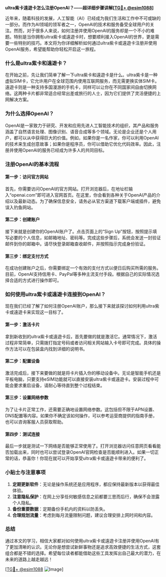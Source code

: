 **ultra紫卡遠遊卡怎么注册OpenAI？——超详细步骤讲解[[TG💪+ @esim1088](https://t.me/s/esim1088)]**

近年来，随着科技的发展，人工智能（AI）已经成为我们生活和工作中不可或缺的一部分。而作为AI领域的领军者之一，OpenAI的技术和服务备受全球用户的关注。然而，对于很多人来说，如何注册并使用OpenAI的服务却是一个不小的难题。特别是当你拥有ultra紫卡或遠遊卡时，想要顺利接入OpenAI的世界，更是需要一些特别的技巧。本文将为你详细解析如何通过ultra紫卡或遠遊卡注册并使用OpenAI服务，希望能帮助你轻松开启这一旅程。

### 什么是ultra紫卡和遠遊卡？

在开始之前，先让我们简单了解一下ultra紫卡和遠遊卡是什么。ultra紫卡是一种虚拟SIM卡，它允许用户在全球范围内使用互联网服务，而无需更换实体SIM卡。遠遊卡则是一种支持多国漫游的手机卡，同样可以让你在不同国家间自由切换网络。这两种卡片都非常适合经常出差或旅行的人士，因为它们提供了灵活便捷的上网解决方案。

### 为什么选择OpenAI？

OpenAI是一家致力于研究、开发和应用先进人工智能技术的组织，其产品和服务涵盖了自然语言处理、图像识别、语音合成等多个领域。无论是企业还是个人用户，都可以从中获得巨大的价值。例如，如果你是一名作家，你可以利用OpenAI的技术来生成创意故事；如果你是程序员，你可以借助它优化代码效率。因此，注册并使用OpenAI的服务已经成为许多人的共同目标。

### 注册OpenAI的基本流程

#### 第一步：访问官方网站

首先，你需要访问OpenAI的官方网站。打开浏览器后，在地址栏输入“openai.com”即可进入官网首页。在这里，你会看到各种关于OpenAI产品的介绍以及最新动态。为了确保信息安全，请务必从官方渠道下载客户端或插件，避免误入钓鱼网站。

#### 第二步：创建账户

接下来就是创建你的OpenAI账户了。点击页面上的“Sign Up”按钮，按照提示填写必要的个人信息，如邮箱地址、密码等。完成这些步骤后，系统会发送一封验证邮件到你的邮箱中。请尽快登录邮箱查收邮件，并按照指示完成身份验证。

#### 第三步：绑定支付方式

在成功创建账户之后，你需要绑定一个有效的支付方式以便日后购买所需的服务。目前，OpenAI支持信用卡、PayPal等多种主流支付手段。根据自己的实际情况选择合适的方式进行操作即可。

### 如何使用ultra紫卡或遠遊卡连接到OpenAI？

现在我们已经了解了如何注册OpenAI账户，那么接下来就该探讨如何利用ultra紫卡或遠遊卡来实现这一目标了。

#### 第一步：激活卡片

拿到新收到的ultra紫卡或遠遊卡后，首先要做的就是激活它。通常情况下，激活过程非常简单，只需拨打指定号码或者访问相关网站输入卡号即可完成。具体的操作方法可以在包装盒内找到详细的说明书。

#### 第二步：配置设备

激活完成后，接下来要做的就是将卡片插入你的移动设备中。无论是智能手机还是平板电脑，只要支持eSIM功能就可以直接安装ultra紫卡或遠遊卡。安装过程中可能会要求重启设备，请耐心等待直到整个过程结束。

#### 第三步：设置网络参数

为了让卡片正常工作，还需要正确地设置网络参数。这包括但不限于APN设置、DNS配置等内容。如果你不确定该如何操作，可以参考运营商提供的指南手册，也可以咨询客服人员获取帮助。

#### 第四步：测试连接

最后一步就是测试一下网络是否能够正常使用了。打开浏览器访问任意网页看看能否加载出来，同时也可以尝试登录OpenAI官网检查是否能顺利进入。如果一切正常的话，恭喜你！你现在就可以开始享受ultra紫卡或遠遊卡带来的便利了。

### 小贴士与注意事项

1. **定期更新软件**：无论是操作系统还是应用程序，都应保持最新版本以获得最佳体验。
2. **注意隐私保护**：在网上分享任何敏感信息之前都要三思而后行，确保不会泄露个人隐私。
3. **备份重要数据**：定期备份手机内的资料以防丢失。
4. **合理规划流量**：考虑到每月流量限制问题，建议合理安排上网时间和内容。

### 总结

通过本文的学习，相信大家都对如何使用ultra紫卡或遠遊卡注册并使用OpenAI有了更加清晰的认识。无论你是想尝试新鲜事物还是追求高效便捷的生活方式，这套组合都是不错的选择。希望每位读者都能借助这些工具发挥出自己最大的潜力，在未来的道路上越走越远！

[[TG💪+ @esim1088](https://t.me/s/esim1088) ![Image](https://i.postimg.cc/4NQfJmqS/Snipaste-2025-05-13-00-14-12.png)]